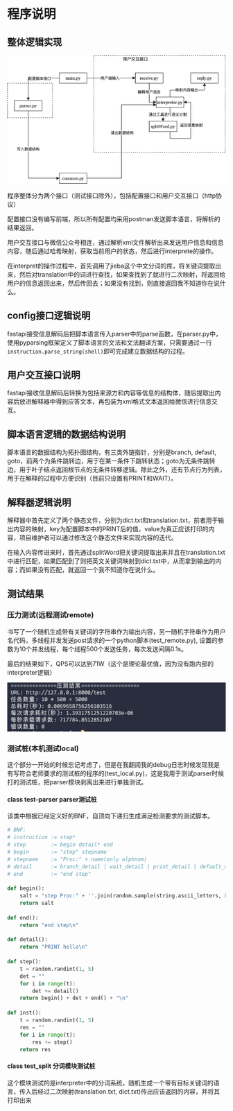 # 程序说明

## 整体逻辑实现

![](docs/framework.png)

程序整体分为两个接口（测试接口除外），包括配置接口和用户交互接口（http协议）

配置接口没有编写前端，所以所有配置均采用postman发送脚本语言，将解析的结果返回。

用户交互接口与微信公众号相连，通过解析xml文件解析出来发送用户信息和信息内容，随后通过哈希映射，获取当前用户的状态，然后进行interprete的操作。

在interpret的操作过程中，首先调用了jieba这个中文分词的库，将关键词提取出来，然后对translation中的词进行查找，如果查找到了就进行二次映射，将返回给用户的信息返回出来，然后传回去；如果没有找到，则直接返回我不知道你在说什么。

## config接口逻辑说明

fastapi接受信息解码后把脚本语言传入parser中的parse函数，在parser.py中，使用pyparsing框架定义了脚本语言的文法和文法翻译方案，只需要通过一行``instruction.parse_string(shell)``即可完成建立数据结构的过程。


## 用户交互接口说明

fastapi接收信息解码后转换为包括来源方和内容等信息的结构体，随后提取出内容后放进解释器中得到应答文本，再包装为xml格式文本返回给微信进行信息交互。

## 脚本语言逻辑的数据结构说明

脚本语言的数据结构为拓扑图结构，有三类外链指针，分别是branch, default, goto，前两个为条件跳转边，用于在某一条件下跳转状态；goto为无条件跳转边，用于叶子结点返回根节点的无条件转移逻辑。除此之外，还有节点行为列表，用于在解释的过程中方便识别（目前只设置有PRINT和WAIT）。

## 解释器逻辑说明

解释器中首先定义了两个静态文件，分别为dict.txt和translation.txt，前者用于输出内容的映射，key为配置脚本中的PRINT后的值，value为真正应该打印的内容，项目维护者可以通过修改这个静态文件来实现内容的迭代。

在输入内容传进来时，首先通过splitWord把关键词提取出来并且在translation.txt中进行匹配，如果匹配到了则把英文关键词映射到dict.txt中，从而拿到输出的内容；而如果没有匹配，就返回一个我不知道你在说什么。

## 测试结果

### 压力测试(远程测试remote)

书写了一个随机生成带有关键词的字符串作为输出内容，另一随机字符串作为用户名代码，多线程并发发送post请求的一个python脚本(test_remote.py), 设置的参数为10个并发线程，每个线程500个发送任务，每次发送间隔0.1s。

最后的结果如下，QPS可以达到71W（这个是理论最优值，因为没有跑内部的interpreter逻辑）

![](docs/pressuretest.png)


### 测试桩(本机测试local)

这个部分一开始的时候忘记考虑了，但是在我翻阅我的debug日志时候发现我是有写符合老师要求的测试桩的程序的(test_local.py)，这是我用于测试parser时候打的测试桩，把parser模块剥离出来进行单独测试。

#### class test-parser parser测试桩

该类中根据已经定义好的BNF，自顶向下递归生成满足检测要求的测试脚本。

``` python
# BNF:
# instruction := step*
# step        := begin detail* end
# begin       := "step" stepname
# stepname    := "Proc:" + name(only alphnum)
# detail      := branch_detail | wait_detail | print_detail | default_detail | goto_detail
# end         := "end step"

def begin():
    salt = "step Proc:" + ''.join(random.sample(string.ascii_letters, 8)) + "\n"
    return salt

def end():
    return "end step\n"

def detail():
    return "PRINT hello\n"

def step():
    t = random.randint(1, 5)
    det = ""
    for i in range(t):
        det += detail()
    return begin() + det + end() + "\n"

def inst():
    t = random.randint(1, 5)
    res = ""
    for i in range(t):
        res += step()
    return res
```

#### class test_split 分词模块测试桩

这个模块测试的是interpreter中的分词系统，随机生成一个带有目标关键词的语言，传入后经过二次映射(translation.txt, dict.txt)传出应该返回的内容，并将其打印出来